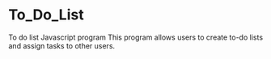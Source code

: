 # To_Do_List
To do list Javascript program
This program allows users to create to-do lists and assign tasks to other users.
